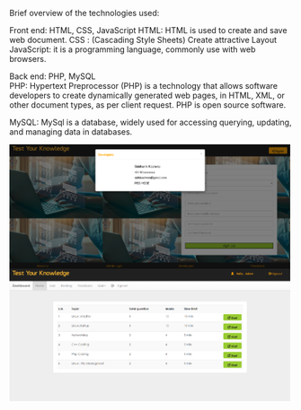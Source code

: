 Brief overview of the technologies used: 

Front end: HTML, CSS, JavaScript  HTML: HTML is used to create and save web document. 
CSS : (Cascading Style Sheets) Create attractive Layout 
JavaScript: it is a programming language, commonly use with web browsers. 

Back end: PHP, MySQL  
PHP: Hypertext Preprocessor (PHP) is a technology that allows software developers to create dynamically generated web pages, in HTML, XML, or other document types, as per client request. PHP is open source software. 

MySQL: MySql is a database, widely used for accessing querying, updating, and managing data in databases. 

<div>
  <img src="./image/op1.png" alt="Horizontal Image" style="width:500px;vertical-align:top"/>
  <img src="./image/op2.png" alt="Vertical Image" style="width:500px;"/>
  
</div>
